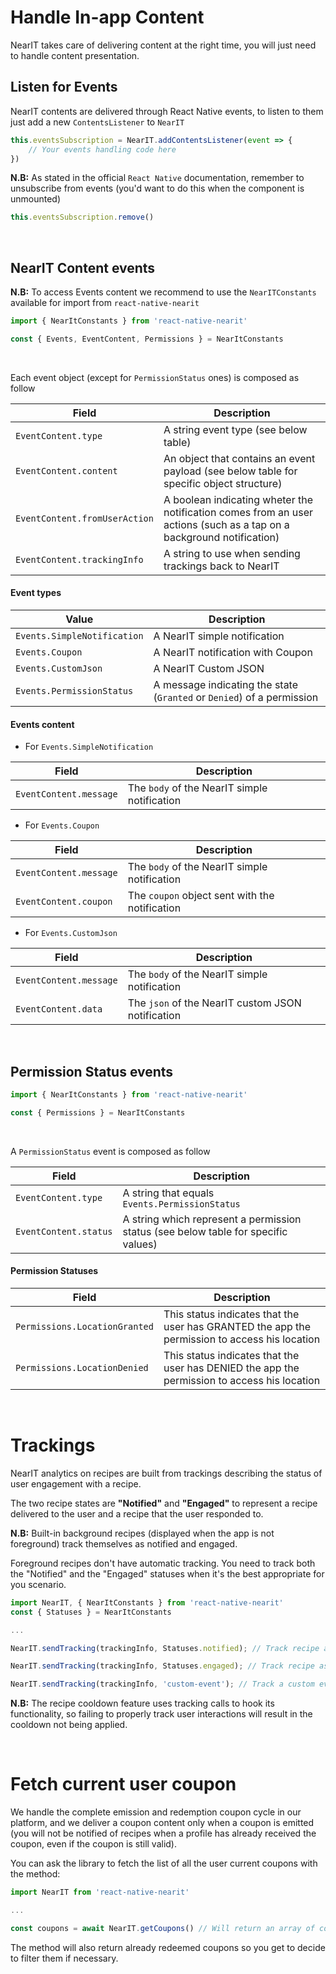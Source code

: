 # Handle In-app Content

NearIT takes care of delivering content at the right time, you will just need to handle content presentation. 


## Listen for Events

NearIT contents are delivered through React Native events, to listen to them just add a new `ContentsListener` to `NearIT`
```js
this.eventsSubscription = NearIT.addContentsListener(event => {
    // Your events handling code here
})
```
**N.B:** As stated in the official `React Native` documentation, remember to unsubscribe from events (you'd want to do this when the component is unmounted)
```js
this.eventsSubscription.remove()
```

<br>

## NearIT Content events

**N.B:** To access Events content we recommend to use the `NearITConstants` available for import from `react-native-nearit`
```js
import { NearItConstants } from 'react-native-nearit'

const { Events, EventContent, Permissions } = NearItConstants
```

<br>

Each event object (except for `PermissionStatus` ones) is composed as follow

| Field      | Description |
|------------|-------------|
| `EventContent.type` | A string event type (see below table) |
| `EventContent.content` | An object that contains an event payload (see below table for specific object structure) |
| `EventContent.fromUserAction` | A boolean indicating wheter the notification comes from an user actions (such as a tap on a background notification) |
| `EventContent.trackingInfo` | A string to use when sending trackings back to NearIT |

#### Event types

| Value     | Description |
|-----------|-------------|
| `Events.SimpleNotification` | A NearIT simple notification |
| `Events.Coupon` | A NearIT notification with Coupon |
| `Events.CustomJson` | A NearIT Custom JSON |
| `Events.PermissionStatus` | A message indicating the state (`Granted` or `Denied`) of a permission |

#### Events content

- For `Events.SimpleNotification`

| Field    | Description |
|----------|-------------|
| `EventContent.message` | The `body` of the NearIT simple notification |

- For `Events.Coupon`

| Field    | Description |
|----------|-------------|
| `EventContent.message` | The `body` of the NearIT simple notification |
| `EventContent.coupon` | The `coupon` object sent with the notification |

- For `Events.CustomJson`

| Field    | Description |
|----------|-------------|
| `EventContent.message` | The `body` of the NearIT simple notification |
| `EventContent.data` | The `json` of the NearIT custom JSON notification |

<br>

## Permission Status events

```js
import { NearItConstants } from 'react-native-nearit'

const { Permissions } = NearItConstants
```

<br>

A `PermissionStatus` event is composed as follow

| Field      | Description |
|------------|-------------|
| `EventContent.type` | A string that equals `Events.PermissionStatus` |
| `EventContent.status` | A string which represent a permission status (see below table for specific values) |

#### Permission Statuses

| Field      | Description |
|------------|-------------|
| `Permissions.LocationGranted` | This status indicates that the user has GRANTED the app the permission to access his location |
| `Permissions.LocationDenied` | This status indicates that the user has DENIED the app the permission to access his location |

<br>

# Trackings

NearIT analytics on recipes are built from trackings describing the status of user engagement with a recipe.

The two recipe states are **"Notified"** and **"Engaged"** to represent a recipe delivered to the user and a recipe that the user responded to.

**N.B:** Built-in background recipes (displayed when the app is not foreground) track themselves as notified and engaged.

Foreground recipes don't have automatic tracking. You need to track both the "Notified" and the "Engaged" statuses when it's the best appropriate for you scenario.

```js
import NearIT, { NearItConstants } from 'react-native-nearit'
const { Statuses } = NearItConstants

...

NearIT.sendTracking(trackingInfo, Statuses.notified); // Track recipe as 'Notified'

NearIT.sendTracking(trackingInfo, Statuses.engaged); // Track recipe as 'Engaged'

NearIT.sendTracking(trackingInfo, 'custom-event'); // Track a custom event to the recipe
```

**N.B:** The recipe cooldown feature uses tracking calls to hook its functionality, so failing to properly track user interactions will result in the cooldown not being applied.

<br>

# Fetch current user coupon

We handle the complete emission and redemption coupon cycle in our platform, and we deliver a coupon content only when a coupon is emitted (you will not be notified of recipes when a profile has already received the coupon, even if the coupon is still valid). 

You can ask the library to fetch the list of all the user current coupons with the method:

```js
import NearIT from 'react-native-nearit'

...

const coupons = await NearIT.getCoupons() // Will return an array of coupon objects
```

The method will also return already redeemed coupons so you get to decide to filter them if necessary.